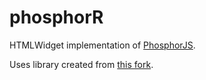 # phosphorR
HTMLWidget implementation of [PhosphorJS](http://phosphorjs.github.io/).

Uses library created from [this fork](https://github.com/serenity-r/phosphor).
